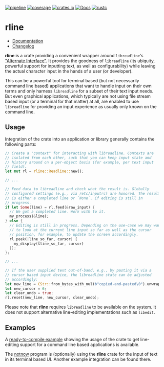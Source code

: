 [![pipeline](https://github.com/d-e-s-o/rline/actions/workflows/ci.yml/badge.svg?branch=main)](https://github.com/d-e-s-o/rline/actions/workflows/ci.yml)
[![coverage](https://codecov.io/gh/d-e-s-o/rline/branch/main/graph/badge.svg)](https://codecov.io/gh/d-e-s-o/rline)
[![crates.io](https://img.shields.io/crates/v/rline.svg)](https://crates.io/crates/rline)
[![Docs](https://docs.rs/rline/badge.svg)](https://docs.rs/rline)
[![rustc](https://img.shields.io/badge/rustc-1.36+-blue.svg)](https://blog.rust-lang.org/2019/07/04/Rust-1.36.0.html)

rline
=====

- [Documentation][docs-rs]
- [Changelog](CHANGELOG.md)

**rline** is a crate providing a convenient wrapper around
`libreadline`'s ["Alternate Interface"][libreadline]. It provides the
goodness of `libreadline` (its ubiquity, powerful support for inputting
text, as well as configurability) while leaving the actual character
input in the hands of a user (or developer).

This can be a powerful tool for terminal based (but not necessarily
command line based) applications that want to handle input on their own
terms and only harness `libreadline` for a subset of their text input
needs.
But even graphical applications, which typically are not using file
stream based input (or a terminal for that matter) at all, are enabled
to use `libreadline` for providing an input experience as usually only
known on the command line.


Usage
-----

Integration of the crate into an application or library generally
contains the following parts:
```rust
// Create a "context" for interacting with libreadline. Contexts are
// isolated from each other, such that you can keep input state and
// history around on a per-object basis (for example, per text input
// field).
let mut rl = rline::Readline::new();

// ...

// Feed data to libreadline and check what the result is. Globally
// configured settings (e.g., via /etc/inputrc) are honored. The result
// is either a completed line or `None`, if editing is still in
// progress.
if let Some(line) = rl.feed(&raw_input) {
  // We got a completed line. Work with to it.
  my_process(&line);
} else {
  // Editing is still in progress. Depending on the use-case we may want
  // to look at the current line input so far as well as the cursor
  // position, for example, to update the screen accordingly.
  rl.peek(|line_so_far, cursor| {
    my_display(&line_so_far, cursor)
  });
};

// ...

// If the user supplied text out-of-band, e.g., by pasting it via a
// cursor based input device, the libreadline state can be adjusted
// accordingly:
let new_line = CStr::from_bytes_with_nul(b"copied-and-pasted\0").unwrap();
let new_cursor = 6;
let clear_undo = true;
rl.reset(new_line, new_cursor, clear_undo);
```

Please note that **rline** requires `libreadline` to be available on the
system. It does not support alternative line-editing implementations
such as `libedit`.


Examples
--------

A [ready-to-compile example][rline-example] showing the usage of the
crate to get line-editing support for a command line based applications
is available.

The [notnow][notnow] program is (optionally) using the **rline** crate
for the input of text in its terminal based UI. Another example
integration can be found there.

[docs-rs]: https://docs.rs/crate/rline
[libreadline]: https://tiswww.case.edu/php/chet/readline/readline.html#SEC41
[rline-example]: https://github.com/d-e-s-o/rline/blob/main/examples/basic.rs
[notnow]: https://crates.io/crates/notnow
